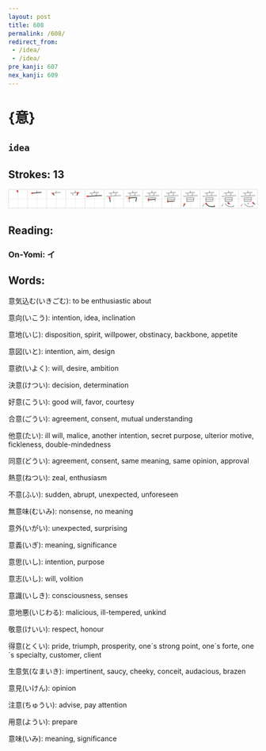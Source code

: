```yaml
---
layout: post
title: 608
permalink: /608/
redirect_from:
 - /idea/
 - /idea/
pre_kanji: 607
nex_kanji: 609
---
```


# {意}

## `idea`

## Strokes: 13

<div class="stroke"><img src="../images/E6848F.png" /></div>

## Reading:

### On-Yomi: イ

## Words:

意気込む(いきごむ): to be enthusiastic about

意向(いこう): intention, idea, inclination

意地(いじ): disposition, spirit, willpower, obstinacy, backbone, appetite

意図(いと): intention, aim, design

意欲(いよく): will, desire, ambition

決意(けつい): decision, determination

好意(こうい): good will, favor, courtesy

合意(ごうい): agreement, consent, mutual understanding

他意(たい): ill will, malice, another intention, secret purpose, ulterior motive, fickleness, double-mindedness

同意(どうい): agreement, consent, same meaning, same opinion, approval

熱意(ねつい): zeal, enthusiasm

不意(ふい): sudden, abrupt, unexpected, unforeseen

無意味(むいみ): nonsense, no meaning

意外(いがい): unexpected, surprising

意義(いぎ): meaning, significance

意思(いし): intention, purpose

意志(いし): will, volition

意識(いしき): consciousness, senses

意地悪(いじわる): malicious, ill-tempered, unkind

敬意(けいい): respect, honour

得意(とくい): pride, triumph, prosperity, one´s strong point, one´s forte, one´s specialty, customer, client

生意気(なまいき): impertinent, saucy, cheeky, conceit, audacious, brazen

意見(いけん): opinion

注意(ちゅうい): advise, pay attention

用意(ようい): prepare

意味(いみ): meaning, significance
